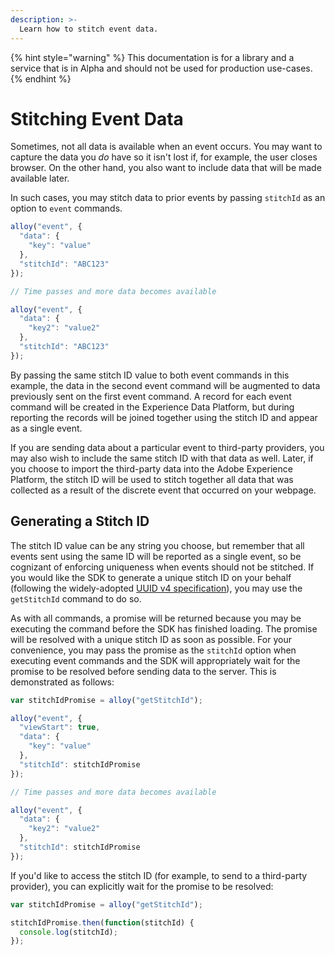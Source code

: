 ```yaml
---
description: >-
  Learn how to stitch event data.
---
```


{% hint style="warning" %}
This documentation is for a library and a service that is in Alpha and should not be used for production use-cases. 
{% endhint %}

# Stitching Event Data

Sometimes, not all data is available when an event occurs. You may want to capture the data you _do_ have so it isn't lost if, for example, the user closes browser. On the other hand, you also want to include data that will be made available later.

In such cases, you may stitch data to prior events by passing `stitchId` as an option to `event` commands.

```javascript
alloy("event", {
  "data": {
    "key": "value"
  },
  "stitchId": "ABC123"
});

// Time passes and more data becomes available

alloy("event", {
  "data": {
    "key2": "value2"
  },
  "stitchId": "ABC123"
});
```

By passing the same stitch ID value to both event commands in this example, the data in the second event command will be augmented to data previously sent on the first event command. A record for each event command will be created in the Experience Data Platform, but during reporting the records will be joined together using the stitch ID and appear as a single event.

If you are sending data about a particular event to third-party providers, you may also wish to include the same stitch ID with that data as well. Later, if you choose to import the third-party data into the Adobe Experience Platform, the stitch ID will be used to stitch together all data that was collected as a result of the discrete event that occurred on your webpage.

## Generating a Stitch ID

The stitch ID value can be any string you choose, but remember that all events sent using the same ID will be reported as a single event, so be cognizant of enforcing uniqueness when events should not be stitched. If you would like the SDK to generate a unique stitch ID on your behalf (following the widely-adopted [UUID v4 specification](https://www.ietf.org/rfc/rfc4122.txt)), you may use the `getStitchId` command to do so.

As with all commands, a promise will be returned because you may be executing the command before the SDK has finished loading. The promise will be resolved with a unique stitch ID as soon as possible. For your convenience, you may pass the promise as the `stitchId` option when executing event commands and the SDK will appropriately wait for the promise to be resolved before sending data to the server. This is demonstrated as follows:

```javascript
var stitchIdPromise = alloy("getStitchId");

alloy("event", {
  "viewStart": true,
  "data": {
    "key": "value"
  },
  "stitchId": stitchIdPromise
});

// Time passes and more data becomes available

alloy("event", {
  "data": {
    "key2": "value2"
  },
  "stitchId": stitchIdPromise
});
```

If you'd like to access the stitch ID (for example, to send to a third-party provider), you can explicitly wait for the promise to be resolved:

```javascript
var stitchIdPromise = alloy("getStitchId");

stitchIdPromise.then(function(stitchId) {
  console.log(stitchId);
});
```
